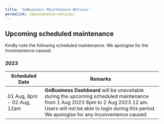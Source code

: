 ```yaml
---
title: 'GoBusiness Maintenance Notices'
permalink: /maintenance-notices/
---
```


## Upcoming scheduled maintenance

Kindly note the following scheduled maintenance. We apologise for the inconvenience caused.

### 2023 

| **Scheduled Date** | **Remarks** | 
| ------  |------------------| 
| 01 Aug, 8pm - 02 Aug, 12am | **GoBusiness Dashboard** will be unavailable during the upcoming scheduled maintenance from 1 Aug 2023 8pm to 2 Aug 2023 12 am. Users will not be able to login during this period. We apologise for any inconvenience caused. |

<script src="/jquery/jquery.min.js"></script>
<script src="/jquery/resize-tables.js"></script>
